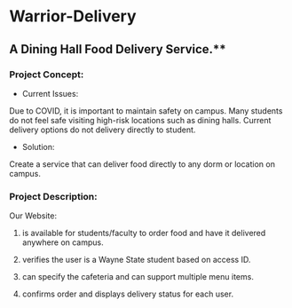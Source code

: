 # Warrior-Delivery
## A Dining Hall Food Delivery Service.**

### Project Concept:

- Current Issues:

Due to COVID, it is important to maintain safety on campus. Many students do not feel safe visiting high-risk locations such as dining halls. 
Current delivery options do not delivery directly to student.

- Solution:

Create a service that can deliver food directly to any dorm or location on campus.

### Project Description:

Our Website:

1. is available for students/faculty to order food and have it delivered anywhere on campus.

2. verifies the user is a Wayne State student based on access ID.

3. can specify the cafeteria and can support multiple menu items.

4. confirms order and displays delivery status for each user.
